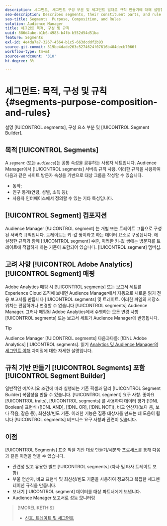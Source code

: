 ```yaml
---
description: 세그먼트, 세그먼트 구성 부분 및 세그먼트 빌더로 규칙 만들기에 대해 설명합니다.
seo-description: Describes segments, their constituent parts, and rule creation with Segment Builder.
seo-title: Segments  Purpose, Composition, and Rules
solution: Audience Manager
title: 세그먼트 목적, 구성 및 규칙
uuid: 886d4abe-b1b6-4983-b4fb-b552d54d51ba
feature: Segments
exl-id: 4e4da7a7-3267-4564-b1c5-663dcddf2b93
source-git-commit: 319be4dade263c5274624f07616b404decb7066f
workflow-type: tm+mt
source-wordcount: '310'
ht-degree: 3%

---
```


# 세그먼트: 목적, 구성 및 규칙 {#segments-purpose-composition-and-rules}

설명 [!UICONTROL segments], 구성 요소 부분 및 [!UICONTROL Segment Builder].

## 목적 [!UICONTROL Segments]

A *`segment`* (또는 *`audience`*)는 공통 속성을 공유하는 사용자 세트입니다. Audience Manager에서 [!UICONTROL segments] 서버측 규칙 사용. 이러한 규칙을 사용하여 다음과 같은 사이트 방문자 속성을 기반으로 대상 그룹을 작성할 수 있습니다.

* 동작;
* 인구 통계(연령, 성별, 소득 등);
* 사용자 인터페이스에서 정의할 수 있는 기타 특성입니다.

## [!UICONTROL Segment] 컴포지션

Audience Manager [!UICONTROL segment] 는 개별 또는 트레이트 그룹으로 구성된 서버측 규칙입니다. 트레이트는 키-값 쌍이라고 하는 데이터 요소로 구성됩니다. 에 설정한 규칙과 함께 [!UICONTROL segment] 수준, 이러한 키-값 쌍에는 방문자를 트레이트에 적합하게 하는 기준이 포함되어 있습니다. [!UICONTROL segment] 멤버십.

## 고려 사항 [!UICONTROL Adobe Analytics] [!UICONTROL Segment] 매핑

Adobe Analytics 매핑 시 [!UICONTROL segments] 또는 보고서 세트를 Experience Cloud 조직에 보내면 Audience Manager에서 자동으로 새로운 읽기 전용 보고서를 만듭니다 [!UICONTROL segments] 및 트레이트. 이러한 파일의 저장소 위치는 편집하거나 변경할 수 없습니다 [!UICONTROL segments] Audience Manager. 그러나 매핑된 Adobe Analytics에서 수행하는 모든 변경 사항 [!UICONTROL segments] 또는 보고서 세트가 Audience Manager에 반영됩니다.

>[!TIP]
>
>Audience Manager [!UICONTROL segments] 다음과다름: [!DNL Adobe Analytics] [!UICONTROL segments]. 읽기 [Analytics 및 Audience Manager의 세그먼트 이해](https://experienceleague.adobe.com/docs/analytics/integration/audience-analytics/audience-analytics-workflow/aam-analytics-segments.html) 차이점에 대한 자세한 설명입니다.

## 규칙 기반 만들기 [!UICONTROL Segments] 포함 [!UICONTROL Segment Builder]

일반적인 예/아니요 조건에 따라 실행되는 기존 픽셀과 달리 [!UICONTROL Segment Builder] 복잡성을 만들 수 있습니다. [!UICONTROL segment] 요구 사항. 좋아요 [!UICONTROL traits], [!UICONTROL segments] 를 사용하여 데이터 평가 [!DNL Boolean] 표현식 ([!DNL AND], [!DNL OR], [!DNL NOT]), 비교 연산자(보다 큼, 보다 작음, 같음 등), 최신성/빈도 기준. 이러한 기능은 집중 대상자를 만드는 데 도움이 됩니다 [!UICONTROL segments] 비즈니스 요구 사항과 관련이 있습니다.

## 이점

[!UICONTROL Segments] 표준 픽셀 기반 대상 만들기/세분화 프로세스를 통해 다음과 같은 이점을 얻을 수 있습니다.

* 관련성 있고 유용한 빌드 [!UICONTROL segments] (자사 및 타사 트레이트 포함)
* 부울 연산자, 비교 표현식 및 최신성/빈도 기준을 사용하여 정교하고 복잡한 세그멘테이션 규칙을 만듭니다.
* 보내기 [!UICONTROL segment] 데이터를 대상 파트너에게 보냅니다.
* Audience Manager 보고서로 성능 모니터링

>[!MORELIKETHIS]
>
>* [신호, 트레이트 및 세그먼트](../../reference/signal-trait-segment.md)

